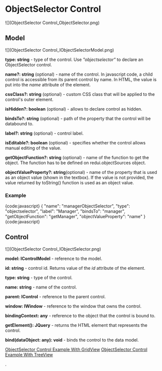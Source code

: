 # ObjectSelector Control

![](ObjectSelector Control_ObjectSelector.png)

## Model

![](ObjectSelector Control_IObjectSelectorModel.png)

**type: string** - type of the control. Use _"objectselector"_ to declare an ObjectSelector control.

**name?: string** (optional) - name of the control. In javascript code, a child control is accessible from its parent control by name. In HTML, the value is put into the _name_ attribute of the element.

**cssClass?: string** (optional) - custom CSS class that will be applied to the control's outer element.

**isHidden?: boolean** (optional) - allows to declare control as hidden.

**bindsTo?: string** (optional) - path of the property that the control will be databound to.

**label?: string** (optional) - control label.

**isEditable?: boolean** (optional) - specifies whether the control allows manual editing of the value.

**getObjectFunction?: string** (optional) - name of the function to get the object. The function has to be defined on redui.objectSources object.

**objectValueProperty?: string**(optional) - name of the property that is used as an object value (shown in the textbox). If the value is not provided, the value returned by toString() function is used as an object value.

### Example

{code:javascript}
{
	"name": "managerObjectSelector",
	"type": "objectselector",
	"label": "Manager",
	"bindsTo": "manager",
	"getObjectFunction": "getManager",
	"objectValueProperty": "name"
}
{code:javascript}

## Control

![](ObjectSelector Control_IObjectSelector.png)

**model: IControlModel** - reference to the model.

**id: string** - control id. Returns value of the _id_ attribute of the element.

**type: string** - type of the control.

**name: string** - name of the control.

**parent: IControl** - reference to the parent control.

**window: IWindow** - reference to the window that owns the control.

**bindingContext: any** - reference to the object that the control is bound to.

**getElement(): JQuery** - returns the HTML element that represents the control.

**bind(dataObject: any): void** - binds the control to the data model.

[ObjectSelector Control Example With GridView](ObjectSelector-Control-Example)
[ObjectSelector Control Example With TreeView](ObjectSelector-Control-Example-With-TreeView)

.